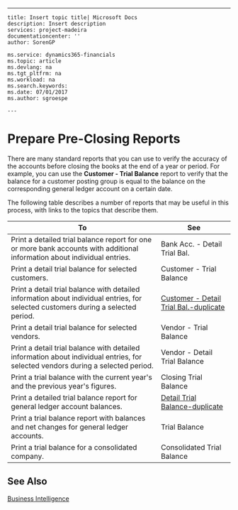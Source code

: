---
    title: Insert topic title| Microsoft Docs
    description: Insert description
    services: project-madeira
    documentationcenter: ''
    author: SorenGP

    ms.service: dynamics365-financials
    ms.topic: article
    ms.devlang: na
    ms.tgt_pltfrm: na
    ms.workload: na
    ms.search.keywords:
    ms.date: 07/01/2017
    ms.author: sgroespe

    ---
# Prepare Pre-Closing Reports
There are many standard reports that you can use to verify the accuracy of the accounts before closing the books at the end of a year or period. For example, you can use the **Customer - Trial Balance** report to verify that the balance for a customer posting group is equal to the balance on the corresponding general ledger account on a certain date.  
  
 The following table describes a number of reports that may be useful in this process, with links to the topics that describe them.  
  
|**To**|**See**|  
|------------|-------------|  
|Print a detailed trial balance report for one or more bank accounts with additional information about individual entries.|Bank Acc. - Detail Trial Bal.|  
|Print a detail trial balance for selected customers.|Customer - Trial Balance|  
|Print a detail trial balance with detailed information about individual entries, for selected customers during a selected period.|[Customer - Detail Trial Bal.-duplicate](../FullExperience/\($%20R_104%20Customer%20-%20Detail%20Trial%20Bal.%20$\)-duplicate.md)|  
|Print a detail trial balance for selected vendors.|Vendor - Trial Balance|  
|Print a detail trial balance with detailed information about individual entries, for selected vendors during a selected period.|Vendor - Detail Trial Balance|  
|Print a trial balance with the current year's and the previous year's figures.|Closing Trial Balance|  
|Print a detailed trial balance report for general ledger account balances.|[Detail Trial Balance-duplicate](../FullExperience/\($%20R_4%20Detail%20Trial%20Balance%20$\)-duplicate.md)|  
|Print a trial balance report with balances and net changes for general ledger accounts.|Trial Balance|  
|Print a trial balance for a consolidated company.|Consolidated Trial Balance|  
  
## See Also  
 [Business Intelligence](../FullExperience/business-intelligence.md)